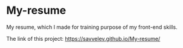# My-resume
My resume, which I made for training purpose of my front-end skills.

The link of this project:
https://savvelev.github.io/My-resume/
